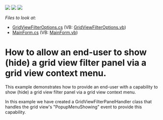 <!-- default badges list -->
![](https://img.shields.io/endpoint?url=https://codecentral.devexpress.com/api/v1/VersionRange/128625495/13.1.4%2B)
[![](https://img.shields.io/badge/Open_in_DevExpress_Support_Center-FF7200?style=flat-square&logo=DevExpress&logoColor=white)](https://supportcenter.devexpress.com/ticket/details/E3685)
[![](https://img.shields.io/badge/📖_How_to_use_DevExpress_Examples-e9f6fc?style=flat-square)](https://docs.devexpress.com/GeneralInformation/403183)
<!-- default badges end -->
<!-- default file list -->
*Files to look at*:

* [GridViewFilterOptions.cs](./CS/GridViewFilterOptions.cs) (VB: [GridViewFilterOptions.vb](./VB/GridViewFilterOptions.vb))
* [MainForm.cs](./CS/MainForm.cs) (VB: [MainForm.vb](./VB/MainForm.vb))
<!-- default file list end -->
# How to allow an end-user to show (hide) a grid view filter panel via a grid view context menu.


<p>This example demonstrates how to provide an end-user with a capability to show (hide) a grid view filter panel via a grid view context menu.</p><p>In this example we have created a GridViewFilterPanelHandler class that handles the grid view's "PopupMenuShowing" event to provide this capability.</p>

<br/>


